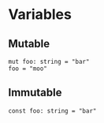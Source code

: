 # Variables

## Mutable

```
mut foo: string = "bar"
foo = "moo"
```

## Immutable

```
const foo: string = "bar"
```